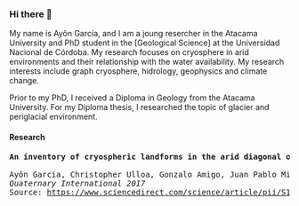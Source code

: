 ### Hi there 👋

My name is Ayôn García, and I am a joung resercher in the Atacama University and PhD student in the [Geological Science] at the Universidad Nacional de Córdoba. My research focuses on cryosphere in arid environments and their relationship with the water availability. My research interests include graph cryosphere, hidrology, geophysics and climate change.

Prior to my PhD, I received a Diploma in Geology from the Atacama University. For my Diploma thesis, I researched the topic of glacier and periglacial environment.

#### Research

<pre>
<b>An inventory of cryospheric landforms in the arid diagonal of South America (high Central Andes, Atacama region, Chile)
</b>
Ayôn García, Christopher Ulloa, Gonzalo Amigo, Juan Pablo Milana, Catherine Medina
<em>Quaternary International 2017</em>
Source: <a href="https://www.sciencedirect.com/science/article/pii/S1040618216310564">https://www.sciencedirect.com/science/article/pii/S1040618216310564</a>
</pre>

<!--
**ayongarcia/ayongarcia** is a ✨ _special_ ✨ repository because its `README.md` (this file) appears on your GitHub profile.

Here are some ideas to get you started:

- 🔭 I’m currently working on ...
- 🌱 I’m currently learning ...
- 👯 I’m looking to collaborate on ...
- 🤔 I’m looking for help with ...
- 💬 Ask me about ...
- 📫 How to reach me: ...
- 😄 Pronouns: ...
- ⚡ Fun fact: ...
-->
